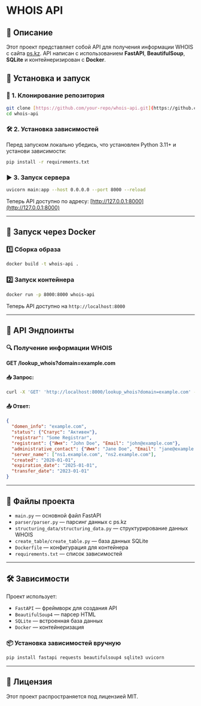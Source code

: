# WHOIS API

## 📌 Описание
Этот проект представляет собой API для получения информации WHOIS с сайта [ps.kz](https://www.ps.kz).
API написан с использованием **FastAPI**, **BeautifulSoup**, **SQLite** и контейнеризирован с **Docker**.

## 🚀 Установка и запуск

### 🔧 1. Клонирование репозитория
```sh
git clone [https://github.com/your-repo/whois-api.git](https://github.com/dranik0301/whois_service)
cd whois-api
```

### 🛠 2. Установка зависимостей
Перед запуском локально убедись, что установлен Python 3.11+ и установи зависимости:
```sh
pip install -r requirements.txt
```

### ▶ 3. Запуск сервера
```sh
uvicorn main:app --host 0.0.0.0 --port 8000 --reload
```

Теперь API доступно по адресу: [http://127.0.0.1:8000](http://127.0.0.1:8000)

---

## 🐳 Запуск через Docker

### 1️⃣ Сборка образа
```sh
docker build -t whois-api .
```

### 2️⃣ Запуск контейнера
```sh
docker run -p 8000:8000 whois-api
```

Теперь API доступно на `http://localhost:8000`

---

## 📡 API Эндпоинты

### 🔍 Получение информации WHOIS
**GET /lookup_whois?domain=example.com**

#### 📥 Запрос:
```sh
curl -X 'GET' 'http://localhost:8000/lookup_whois?domain=example.com' -H 'accept: application/json'
```

#### 📤 Ответ:
```json
{
  "domen_info": "example.com",
  "status": {"Статус": "Активен"},
  "registrar": "Some Registrar",
  "registrant": {"Имя": "John Doe", "Email": "john@example.com"},
  "administrative_contact": {"Имя": "Jane Doe", "Email": "jane@example.com"},
  "server_name": ["ns1.example.com", "ns2.example.com"],
  "created": "2020-01-01",
  "expiration_date": "2025-01-01",
  "transfer_date": "2023-01-01"
}
```

---

## 📝 Файлы проекта
- `main.py` — основной файл FastAPI
- `parser/parser.py` — парсинг данных с ps.kz
- `structuring_data/structuring_data.py` — структурирование данных WHOIS
- `create_table/create_table.py` — база данных SQLite
- `Dockerfile` — конфигурация для контейнера
- `requirements.txt` — список зависимостей

---

## 🛠 Зависимости
Проект использует:
- `FastAPI` — фреймворк для создания API
- `BeautifulSoup4` — парсер HTML
- `SQLite` — встроенная база данных
- `Docker` — контейнеризация

### 📦 Установка зависимостей вручную
```sh
pip install fastapi requests beautifulsoup4 sqlite3 uvicorn
```

---

## 📜 Лицензия
Этот проект распространяется под лицензией MIT.

